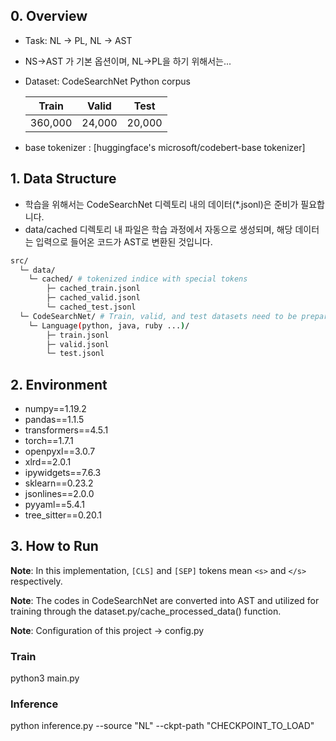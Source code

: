 ## 0. Overview

- Task: NL -> PL, NL -> AST 
- NS->AST 가 기본 옵션이며, NL->PL을 하기 위해서는...
- Dataset: CodeSearchNet Python corpus

    |  Train  | Valid  |  Test  |
    | :-----: | :----: | :----: |
    | 360,000 | 24,000 | 20,000 |

- base tokenizer : [huggingface's microsoft/codebert-base tokenizer]

## 1. Data Structure
- 학습을 위해서는 CodeSearchNet 디렉토리 내의 데이터(*.jsonl)은 준비가 필요합니다.
- data/cached 디렉토리 내 파일은 학습 과정에서 자동으로 생성되며, 해당 데이터는 입력으로 들어온 코드가 AST로 변환된 것입니다.
```sh
src/
  └─ data/
    └─ cached/ # tokenized indice with special tokens
        ├─ cached_train.jsonl
        ├─ cached_valid.jsonl
        └─ cached_test.jsonl
  └─ CodeSearchNet/ # Train, valid, and test datasets need to be prepared for each of the six languages in CodeSearchNet.
    └─ Language(python, java, ruby ...)/
        ├─ train.jsonl
        ├─ valid.jsonl
        └─ test.jsonl
```

## 2. Environment

- numpy==1.19.2
- pandas==1.1.5
- transformers==4.5.1
- torch==1.7.1
- openpyxl==3.0.7
- xlrd==2.0.1
- ipywidgets==7.6.3
- sklearn==0.23.2
- jsonlines==2.0.0
- pyyaml==5.4.1
- tree_sitter==0.20.1

## 3. How to Run

**Note**: In this implementation, ```[CLS]``` and ```[SEP]``` tokens mean ```<s>``` and ```</s>``` respectively.

**Note**: The codes in CodeSearchNet are converted into AST and utilized for training through the dataset.py/cache_processed_data() function.

**Note**: Configuration of this project -> config.py

### Train

python3 main.py 

### Inference

python inference.py --source "NL" --ckpt-path "CHECKPOINT_TO_LOAD"
